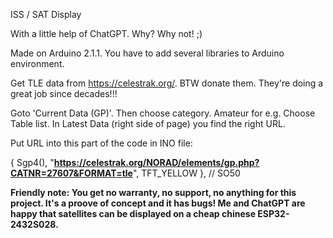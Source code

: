 ISS / SAT Display

With a little help of ChatGPT. Why? Why not! ;)

Made on Arduino 2.1.1. You have to add several libraries to Arduino environment.

Get TLE data from https://celestrak.org/. BTW donate them. They're doing a great job since decades!!!

Goto 'Current Data (GP)'. Then choose category. Amateur for e.g. Choose Table list. In Latest Data (right side of page) you find the right URL. 

Put URL into this part of the code in INO file:

{ Sgp4(), "**https://celestrak.org/NORAD/elements/gp.php?CATNR=27607&FORMAT=tle**", TFT_YELLOW }, // SO50

**Friendly note: You get no warranty, no support, no anything for this project. It's a proove of concept and it has bugs! 
Me and ChatGPT are happy that satellites can be displayed on a cheap chinese ESP32-2432S028.**
